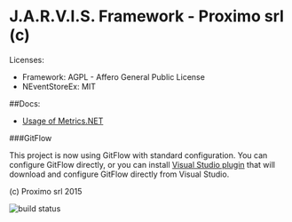 J.A.R.V.I.S. Framework - Proximo srl (c)
====
Licenses:
- Framework: AGPL - Affero General Public License
- NEventStoreEx: MIT

##Docs:

- [Usage of Metrics.NET](Wiki/metrics.md)

###GitFlow

This project is now using GitFlow with standard configuration. You can configure GitFlow directly, or you can install [Visual Studio plugin](https://visualstudiogallery.msdn.microsoft.com/27f6d087-9b6f-46b0-b236-d72907b54683) that will download and configure GitFlow directly from Visual Studio.

(c) Proximo srl 2015

<img src="http://demo.prxm.it:8811/app/rest/builds/buildType:CqrsFramework_Ci/statusIcon" alt="build status">
